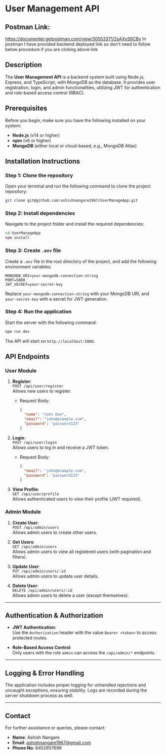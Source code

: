
# **User Management API**

## Postman Link:
https://documenter.getpostman.com/view/30553371/2sAXxS9CBy
In postman I have provided backend deployed link so don't need to follow below procedure if you are clcking above link

## **Description**
The **User Management API** is a backend system built using Node.js, Express, and TypeScript, with MongoDB as the database. It provides user registration, login, and admin functionalities, utilizing JWT for authentication and role-based access control (RBAC).


## **Prerequisites**
Before you begin, make sure you have the following installed on your system:
- **Node.js** (v14 or higher)
- **npm** (v6 or higher)
- **MongoDB** (either local or cloud-based, e.g., MongoDB Atlas)

## **Installation Instructions**

### **Step 1: Clone the repository**
Open your terminal and run the following command to clone the project repository:

```bash
git clone git@github.com:ashishnangare1967/UserManageApp.git
```

### **Step 2: Install dependencies**
Navigate to the project folder and install the required dependencies:

```bash
cd UserManageApp
npm install
```

### **Step 3: Create `.env` file**
Create a `.env` file in the root directory of the project, and add the following environment variables:

```
MONGODB_URI=your-mongodb-connection-string
PORT=5000
JWT_SECRET=your-secret-key
```

Replace `your-mongodb-connection-string` with your MongoDB URI, and `your-secret-key` with a secret for JWT generation.

### **Step 4: Run the application**
Start the server with the following command:

```bash
npm run dev
```

The API will start on `http://localhost:5000`.


## **API Endpoints**

### **User Module**

1. **Register**:  
   `POST /api/user/register`  
   Allows new users to register.

   - Request Body:
     ```json
     {
       "name": "John Doe",
       "email": "john@example.com",
       "password": "password123"
     }
     ```

2. **Login**:  
   `POST /api/user/login`  
   Allows users to log in and receive a JWT token.

   - Request Body:
     ```json
     {
       "email": "john@example.com",
       "password": "password123"
     }
     ```

3. **View Profile**:  
   `GET /api/user/profile`  
   Allows authenticated users to view their profile (JWT required).

### **Admin Module**

1. **Create User**:  
   `POST /api/admin/users`  
   Allows admin users to create other users.

2. **Get Users**:  
   `GET /api/admin/users`  
   Allows admin users to view all registered users (with pagination and filters).

3. **Update User**:  
   `PUT /api/admin/users/:id`  
   Allows admin users to update user details.

4. **Delete User**:  
   `DELETE /api/admin/users/:id`  
   Allows admin users to delete a user (except themselves).

---

## **Authentication & Authorization**
- **JWT Authentication**:  
  Use the `Authorization` header with the value `Bearer <token>` to access protected routes.
  
- **Role-Based Access Control**:  
  Only users with the role `admin` can access the `/api/admin/*` endpoints.

---

## **Logging & Error Handling**
The application includes proper logging for unhandled rejections and uncaught exceptions, ensuring stability. Logs are recorded during the server shutdown process as well.

---

## **Contact**
For further assistance or queries, please contact:

- **Name**: Ashish Nangare
- **Email**: ashishnangare1967@gmail.com
- **Phone No**: 8452857699
